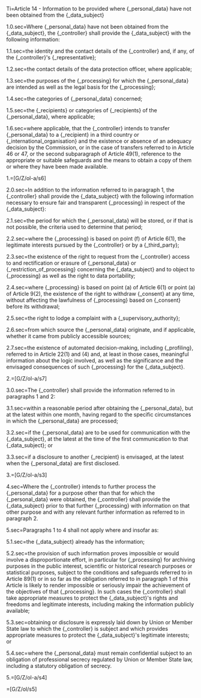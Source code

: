 Ti=Article 14 - Information to be provided where {_personal_data} have not been obtained from the {_data_subject}

1.0.sec=Where {_personal_data} have not been obtained from the {_data_subject}, the {_controller} shall provide the {_data_subject} with the following information:

1.1.sec=the identity and the contact details of the {_controller} and, if any, of the {_controller}'s {_representative};

1.2.sec=the contact details of the data protection officer, where applicable;

1.3.sec=the purposes of the {_processing} for which the {_personal_data} are intended as well as the legal basis for the {_processing};

1.4.sec=the categories of {_personal_data} concerned;

1.5.sec=the {_recipients} or categories of {_recipients} of the {_personal_data}, where applicable;

1.6.sec=where applicable, that the {_controller} intends to transfer {_personal_data} to a {_recipient} in a third country or {_international_organisation} and the existence or absence of an adequacy decision by the Commission, or in the case of transfers referred to in Article 46 or 47, or the second subparagraph of Article 49(1), reference to the appropriate or suitable safeguards and the means to obtain a copy of them or where they have been made available.

1.=[G/Z/ol-a/s6]

2.0.sec=In addition to the information referred to in paragraph 1, the {_controller} shall provide the {_data_subject} with the following information necessary to ensure fair and transparent {_processing} in respect of the {_data_subject}:

2.1.sec=the period for which the {_personal_data} will be stored, or if that is not possible, the criteria used to determine that period;

2.2.sec=where the {_processing} is based on point (f) of Article 6(1), the legitimate interests pursued by the {_controller} or by a {_third_party};

2.3.sec=the existence of the right to request from the {_controller} access to and rectification or erasure of {_personal_data} or {_restriction_of_processing} concerning the {_data_subject} and to object to {_processing} as well as the right to data portability;

2.4.sec=where {_processing} is based on point (a) of Article 6(1) or point (a) of Article 9(2), the existence of the right to withdraw {_consent} at any time, without affecting the lawfulness of {_processing} based on {_consent} before its withdrawal;

2.5.sec=the right to lodge a complaint with a {_supervisory_authority};

2.6.sec=from which source the {_personal_data} originate, and if applicable, whether it came from publicly accessible sources;

2.7.sec=the existence of automated decision-making, including {_profiling}, referred to in Article 22(1) and (4) and, at least in those cases, meaningful information about the logic involved, as well as the significance and the envisaged consequences of such {_processing} for the {_data_subject}.

2.=[G/Z/ol-a/s7]

3.0.sec=The {_controller} shall provide the information referred to in paragraphs 1 and 2:

3.1.sec=within a reasonable period after obtaining the {_personal_data}, but at the latest within one month, having regard to the specific circumstances in which the {_personal_data} are processed;

3.2.sec=if the {_personal_data} are to be used for communication with the {_data_subject}, at the latest at the time of the first communication to that {_data_subject}; or

3.3.sec=if a disclosure to another {_recipient} is envisaged, at the latest when the {_personal_data} are first disclosed.

3.=[G/Z/ol-a/s3]

4.sec=Where the {_controller} intends to further process the {_personal_data} for a purpose other than that for which the {_personal_data} were obtained, the {_controller} shall provide the {_data_subject} prior to that further {_processing} with information on that other purpose and with any relevant further information as referred to in paragraph 2.

5.sec=Paragraphs 1 to 4 shall not apply where and insofar as:

5.1.sec=the {_data_subject} already has the information;

5.2.sec=the provision of such information proves impossible or would involve a disproportionate effort, in particular for {_processing} for archiving purposes in the public interest, scientific or historical research purposes or statistical purposes, subject to the conditions and safeguards referred to in Article 89(1) or in so far as the obligation referred to in paragraph 1 of this Article is likely to render impossible or seriously impair the achievement of the objectives of that {_processing}. In such cases the {_controller} shall take appropriate measures to protect the {_data_subject}'s rights and freedoms and legitimate interests, including making the information publicly available;

5.3.sec=obtaining or disclosure is expressly laid down by Union or Member State law to which the {_controller} is subject and which provides appropriate measures to protect the {_data_subject}'s legitimate interests; or

5.4.sec=where the {_personal_data} must remain confidential subject to an obligation of professional secrecy regulated by Union or Member State law, including a statutory obligation of secrecy.

5.=[G/Z/ol-a/s4]

=[G/Z/ol/s5]
